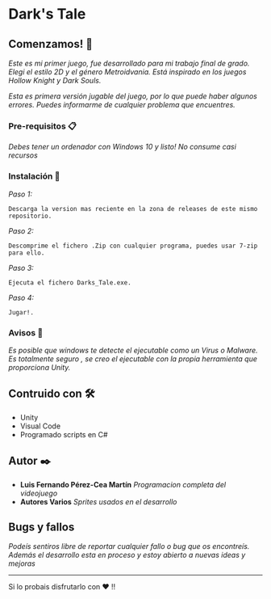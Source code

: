 # Dark's Tale

## Comenzamos! 🚀

_Este es mi primer juego, fue desarrollado para mi trabajo final de grado._
_Elegi el estilo 2D y el género Metroidvania. Está inspirado en los juegos Hollow Knight y Dark Souls._

_Esta es primera versión jugable del juego, por lo que puede haber algunos errores. Puedes informarme de cualquier problema que encuentres._

### Pre-requisitos 📋

_Debes tener un ordenador con Windows 10 y listo! No consume casi recursos_

### Instalación 🔧

_Paso 1:_

```
Descarga la version mas reciente en la zona de releases de este mismo repositorio.
```

_Paso 2:_

```
Descomprime el fichero .Zip con cualquier programa, puedes usar 7-zip para ello.
```

_Paso 3:_

```
Ejecuta el fichero Darks_Tale.exe.
```

_Paso 4:_

```
Jugar!.
```

### Avisos 📌

_Es posible que windows te detecte el ejecutable como un Virus o Malware. Es totalmente seguro , se creo el ejecutable con la propia herramienta que proporciona Unity._


## Contruido con 🛠️

* Unity
* Visual Code
* Programado scripts en C#


## Autor ✒️

* **Luis Fernando Pérez-Cea Martín** *Programacion completa del videojuego*
* **Autores Varios** *Sprites usados en el desarrollo*

## Bugs y fallos

_Podeís sentiros libre de reportar cualquier fallo o bug que os encontreís. Además el desarrollo esta en proceso y estoy abierto a nuevas ideas y mejoras_


---
Si lo probais disfrutarlo con ❤️ !!




